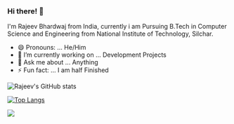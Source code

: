 ### Hi there!  👋

I'm Rajeev Bhardwaj from India, currently i am Pursuing B.Tech in Computer Science and Engineering from National Institute of Technology, Silchar.

- 😄 Pronouns: ... He/Him
- 🔭 I’m currently working on ... Development Projects
- 💬 Ask me about ... Anything
- ⚡ Fun fact: ... I am half Finished
<!-- - 🌱 I’m currently learning ...
- 👯 I’m looking to collaborate on ...
- 🤔 I’m looking for help with ...

- 📫 How to reach me: ... -->
![Rajeev's GitHub stats](https://github-readme-stats.vercel.app/api?username=Dives17&hide=issues,contribs&count_private=true&show_icons=true&theme=tokyonight)

[![Top Langs](https://github-readme-stats.vercel.app/api/top-langs/?username=Dives17&langs_count=8)](https://github.com/Dives17/github-readme-stats)

<a href="https://github.com/Dives17/github-readme-stats">
  <img align="center" src="https://github-readme-stats.vercel.app/api/pin/?username=Dives17&repo=github-readme-stats" />
</a>
<!-- <a href="https://github.com/Dives17/convoychat">
  <img align="center" src="https://github-readme-stats.vercel.app/api/pin/?username=Dives17&repo=convoychat" />
</a> -->

